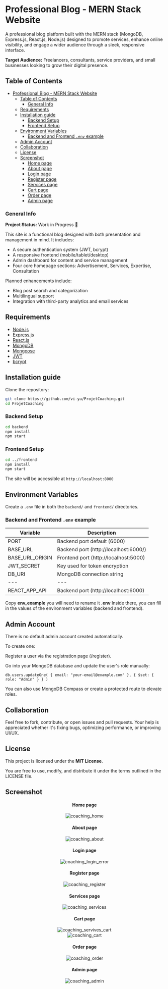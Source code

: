 # Professional Blog - MERN Stack Website

A professional blog platform built with the MERN stack (MongoDB, Express.js, React.js, Node.js) designed to promote services, enhance online visibility, and engage a wider audience through a sleek, responsive interface.

**Target Audience:** Freelancers, consultants, service providers, and small businesses looking to grow their digital presence.

## Table of Contents

- [Professional Blog - MERN Stack Website](#professional-blog---mern-stack-website)
  - [Table of Contents](#table-of-contents)
    - [General Info](#general-info)
  - [Requirements](#requirements)
  - [Installation guide](#installation-guide)
    - [Backend Setup](#backend-setup)
    - [Frontend Setup](#frontend-setup)
  - [Environment Variables](#environment-variables)
    - [Backend and Frontend `.env` example](#backend-and-frontend-env-example)
  - [Admin Account](#admin-account)
  - [Collaboration](#collaboration)
  - [License](#license)
   - [Screenshot](#screenshot)
      - [Home page](#home-page)
      - [About page](#about-page)
      - [Login page](#login-page)
      - [Register page](#register-page)
      - [Services page](#services-page)
      - [Cart page](#cart-page)
      - [Order page](#order-page)
      - [Admin page](#admin-page)

### General Info

**Project Status:** Work in Progress 🚧

This site is a functional blog designed with both presentation and management in mind. It includes:

- A secure authentication system (JWT, bcrypt)
- A responsive frontend (mobile/tablet/desktop)
- Admin dashboard for content and service management
- Four core homepage sections: Advertisement, Services, Expertise, Consultation

Planned enhancements include:

- Blog post search and categorization
- Multilingual support
- Integration with third-party analytics and email services

## Requirements

- [Node.js](https://nodejs.org/)
- [Express.js](https://expressjs.com/)
- [React.js](https://reactjs.org/)
- [MongoDB](https://www.mongodb.com/)
- [Mongoose](https://mongoosejs.com/)
- [JWT](https://jwt.io/)
- [bcrypt](https://www.npmjs.com/package/bcrypt)

## Installation guide

Clone the repository:

```bash
git clone https://github.com/vi-ya/ProjetCoaching.git
cd ProjetCoaching

```

### Backend Setup

```bash
cd backend
npm install
npm start 

```

### Frontend Setup

```bash
cd ../frontend
npm install
npm start

```
The site will be accessible at `http://localhost:8000`

## Environment Variables

Create a `.env` file in both the `backend/` and `frontend/` directories.

### Backend and Frontend `.env` example

| Variable | Description |
| --- | --- |
| PORT | Backend port default (6000) |
| BASE_URL | Backend port (http://localhost:6000/) |
| BASE_URL_ORIGIN | Frontend port (http://localhost:5000) |
| JWT_SECRET | Key used for token encryption |
| DB_URI | MongoDB connection string |
| --- | --- |
| REACT_APP_API | Backend port (http://localhost:6000) |

Copy **env_example**  you will need to rename it **.env** Inside there, you can fill in the values of the environment variables (backend and frontend).

## Admin Account
There is no default admin account created automatically.

To create one:

Register a user via the registration page (/register).

Go into your MongoDB database and update the user's role manually:

`db.users.updateOne(
  { email: "your-email@example.com" },
  { $set: { role: "Admin" } }
)`


You can also use MongoDB Compass or create a protected route to elevate roles.

## Collaboration

Feel free to fork, contribute, or open issues and pull requests. Your help is appreciated whether it's fixing bugs, optimizing performance, or improving UI/UX.

## License

This project is licensed under the **MIT License**.

You are free to use, modify, and distribute it under the terms outlined in the LICENSE file.

## Screenshot

<div align="center">
<h4>Home page</h4>
<img src="https://github.com/vi-ya/ProjetCoaching/blob/573d75eccdac178ea409356d710ec85c0237a7ea/resources/images/coaching_home.jpg" alt="coaching_home" >
</div>

<div align="center">
<h4>About page</h4>
<img src="https://github.com/vi-ya/ProjetCoaching/blob/573d75eccdac178ea409356d710ec85c0237a7ea/resources/images/coaching_about.png" alt="coaching_about" >
</div>

<div align="center">
<h4>Login page</h4>
<img src="https://github.com/vi-ya/ProjetCoaching/blob/573d75eccdac178ea409356d710ec85c0237a7ea/resources/images/coaching_login_error.png" alt="coaching_login_error" >
</div>

<div align="center">
<h4>Register page</h4>
<img src="https://github.com/vi-ya/ProjetCoaching/blob/573d75eccdac178ea409356d710ec85c0237a7ea/resources/images/coaching_register.png" alt="coaching_register">
</div>

<div align="center">
<h4>Services page</h4>
<img src="https://github.com/vi-ya/ProjetCoaching/blob/573d75eccdac178ea409356d710ec85c0237a7ea/resources/images/coaching_services.png" alt="coaching_services" >
</div>

<div align="center">
<h4>Cart page</h4>
<img src="https://github.com/vi-ya/ProjetCoaching/blob/573d75eccdac178ea409356d710ec85c0237a7ea/resources/images/coaching_services_panier.png" alt="coaching_servives_cart" >
</div>

<div align="center">
<img src="https://github.com/vi-ya/ProjetCoaching/blob/573d75eccdac178ea409356d710ec85c0237a7ea/resources/images/coaching_panier.jpg" alt="coaching_cart" >
</div>

<div align="center">
<h4>Order page</h4>
<img src="https://github.com/vi-ya/ProjetCoaching/blob/573d75eccdac178ea409356d710ec85c0237a7ea/resources/images/coaching_order.png" alt="coaching_order" >
</div>

<div align="center">
<h4>Admin page</h4>
<img src="https://github.com/vi-ya/ProjetCoaching/blob/573d75eccdac178ea409356d710ec85c0237a7ea/resources/images/coaching_admin.png" alt="coaching_admin" >
</div>
